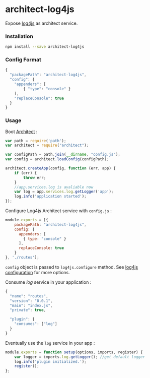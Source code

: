 architect-log4js
================

Expose [log4js](https://github.com/nomiddlename/log4js-node) as architect service.

### Installation

```sh
npm install --save architect-log4js
```
### Config Format
```js
{
  "packagePath": "architect-log4js",
  "config": {
    "appenders": [
        { "type": "console" }
    ],
    "replaceConsole": true
  }
}
```

### Usage

Boot [Architect](https://github.com/c9/architect) :

```js
var path = require('path');
var architect = require("architect");

var configPath = path.join(__dirname, "config.js");
var config = architect.loadConfig(configPath);

architect.createApp(config, function (err, app) {
    if (err) {
        throw err;
    }
    //app.services.log is avaliable now
    var log = app.services.log.getLogger('app');
    log.info('application started');
});
```

Configure Log4js Architect service with `config.js` :

```js
module.exports = [{
    packagePath: "architect-log4js",
    config: {
      appenders: [
        { type: "console" }
      ],
      replaceConsole: true
    }
}, './routes'];
```
`config` object is passed to `log4js.configure` method. See [log4js configuration](https://github.com/nomiddlename/log4js-node#configuration) for more options.


Consume *log* service in your application :

```js
{
  "name": "routes",
  "version": "0.0.1",
  "main": "index.js",
  "private": true,

  "plugin": {
    "consumes": ["log"]
  }
}
```

Eventually use the `log` service in your app :

```js
module.exports = function setup(options, imports, register) {
    var logger = imports.log.getLogger(); //get default logger
    log.info('plugin initialized.');
    register();
};
```

